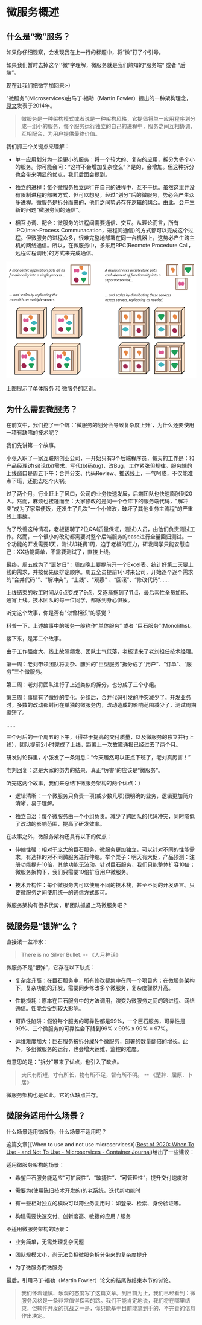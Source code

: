 # 微服务概述

## 什么是“微”服务？

如果你仔细观察，会发现我在上一行的标题中，将“微”打了个引号。

如果我们暂时去掉这个''微"字理解，微服务就是我们熟知的“服务端” 或者 “后端”。

现在让我们把微字加回来:-)

"微服务"(Microservices)由马丁·福勒（Martin Fowler）提出的一种架构理念，[原文]([Microservices](https://martinfowler.com/articles/microservices.html))发表于2014年。

> 微服务是一种架构模式或者说是一种架构风格，它提倡将单一应用程序划分成一组小的服务，每个服务运行独立的自己的进程中，服务之间互相协调、互相配合，为用户提供最终价值。

我们抓三个关键点来理解：

- 单一应用划分为一组更小的服务：将一个较大的、复杂的应用，拆分为多个小的服务。你可能会问：“这样不会增加复杂度么”？是的，会增加。但这种拆分也会带来明显的优点，我们后面会提到。

- 独立的进程：每个微服务独立运行在自己的进程中，互不干扰。虽然这里并没有限制进程的部署方式，但可以想见，经过"划分"后的微服务，势必会产生众多进程。微服务是拆分而来的，他们之间势必存在逻辑的耦合。由此，会产生新的问题"微服务间的通信"。

- 相互协调、配合：微服务的进程间需要通信、交互。从理论而言，所有IPC(Inter-Process Communacation，进程间通信)的方式都可以完成这个过程。但微服务的进程众多，很难完整地部署在同一台机器上，这势必产生跨主机的网络通信。所以，在微服务中，多采用RPC(Reomote Procedure Call，远程过程调用)的方式来完成通信。

![](./sketch.png)

上图展示了单体服务 和 微服务的区别。

## 为什么需要微服务？

在前文中，我们挖了一个坑：'微服务的划分会导致复杂度上升'，为什么还要使用一项有缺陷的技术呢？

我们先讲第一个故事。

小张入职了一家互联网创业公司，一开始只有3个后端程序员，每天的工作是：和产品经理讨(si)论(bi)需求、写代(b)码(ug)，改Bug，工作紧张但规律。服务端的上线窗口是周五下午：合并分支、代码Review、推送线上，一气呵成，不仅能准点下班，还能去吃个火锅。

过了两个月，行业赶上了风口，公司的业务快速发展，后端团队也快速膨胀到20人。然而，麻烦也接踵而至：大家修改的是同一个仓库下的服务端代码，"解冲突"成为了家常便饭，还发生了几次"一个小修改，破坏了其他业务主流程“的严重线上事故。

为了改善这种情况，老板招聘了2位QA(质量保证，测试)人员，由他们负责测试工作。然而，一个很小的改动都需要对整个后端服务的case进行全量回归测试。一个功能的开发需要1天，测试却耗费1周，迫于老板的压力，研发同学只能安慰自己：XX功能简单，不需要测试了，直接上线。

最终，周五成为了"噩梦日"：周四晚上要提前开一个Excel表、统计好第二天要上线的需求，并按优先级排定顺序。周五全员提前1小时来公司，开始逐个逐个需求的"合并代码"”、"解冲突"，“上线”、"观察" 、“回滚”、“修改代码”...... 

上线结束的收工时间从6点变成了9点，又逐渐拖到了11点，最后索性全员加班、通宵上线。技术团队的每一位同学，都感到身心俱疲。

听完这个故事，你是否有"似曾相识"的感觉？

科普一下，上述故事中的服务一般称作“单体服务” 或者 “巨石服务”(Monoliths)。

接下来，是第二个故事。

由于工作强度大、线上故障频发、团队士气低落，老板请来了老刘担任技术经理。

第一周：老刘带领团队将复杂、臃肿的"巨型服务"拆分成了“用户”、“订单”、“服务”三个微服务。

第二周：老刘将团队进行了上述类似的拆分，也分成了三个小组。

第三周：事情有了微妙的变化。分组后，合并代码引发的冲突减少了。开发业务时，多数的改动都封闭在单独的微服务内，改动造成的影响范围减少了，测试周期缩短了。

......

三个月后的一个周五的下午，（得益于提高的交付质量，以及微服务的独立并行上线），团队提前2小时完成了上线，距离上一次故障通报已经过去了两个月。

研发讨论群里，小张发了一条消息：“今天居然可以正点下班了，老刘真厉害！”

老刘回复：这是大家的努力的结果，真正“厉害”的应该是“微服务”。

听完这两个故事，我们来总结下微服务架构的两个优点：）

- 逻辑清晰：一个微服务只负责一项(或少数几项)很明确的业务，逻辑更加简介清晰，易于理解。

- 独立自治：每个微服务由一个小组负责。减少了跨团队的代码冲突，同时降低了改动的影响范围，提高了研发效率。

在故事之外，微服务架构还具有以下的优点：

- 伸缩性强：相对于庞大的巨石服务，微服务更加独立，可以针对不同的性能需求，有选择的对不同微服务进行伸缩。举个栗子：明天有大促，产品预测：注册功能提升10倍，其他功能无波动。针对巨石服务，我们只能整体扩容10倍；微服务架构下，我们只需要10倍扩容用户微服务。

- 技术异构性：每个微服务内可以使用不同的技术栈，甚至不同的开发语言。只要微服务之间使用统一的通信方式即可。

微服务架构有很多优势，那团队抓紧上马微服务吧？

## 微服务是“银弹”么？

直接泼一盆冷水：

> There is no Silver Bullet.  -- 《人月神话》

微服务不是“银弹”，它存在以下缺点：

- 复杂度升高：在巨石服务中，所有修改都集中在同一个项目内；在微服务架构下，复杂功能的开发，需要同步修改多个微服务，复杂度骤然升高。

- 性能损耗：原本在巨石服务中的方法调用，演变为微服务之间的跨进程、网络通信。性能会受到较大影响。

- 可靠性陷阱：假设每个服务的可靠性都是99%，一个巨石服务，可靠性是99%、三个微服务的可靠性会下降到99% x 99% x 99% = 97%。

- 运维难度加大：巨石服务被拆分成N个微服务，部署的数量翻倍的增长。此外，多组微服务的运行，也会增大运维、监控的难度。

有意思的是："拆分"带来了优点，也引入了缺点。

> 夫尺有所短，寸有所长，物有所不足，智有所不明。 -- 《楚辞．屈原．卜居》

微服务架构也是如此，它的优缺点并存。

## 微服务适用什么场景？

什么场景适用微服务，什么场景不适用呢？

这篇文章[《When to use and not use microservices》]([Best of 2020: When To Use - and Not To Use - Microservices - Container Journal](https://containerjournal.com/topics/container-ecosystems/when-to-use-and-not-to-use-microservices/))给出了一些建议：

适用微服务架构的场景：

- 希望巨石服务能适应“可扩展性”、“敏捷性”、“可管理性”，提升交付速度时

- 需要为(使用陈旧技术开发的)的老系统，迭代新功能时

- 有一些相对独立的模块可以跨业务复用时：如登录、检索、身份验证等。

- 构建需要快速交付、创新度高、敏捷的应用 / 服务

不适用微服务架构的场景：

- 业务简单，无需处理复杂问题

- 团队规模太小，尚无法负担微服务拆分带来的复杂度提升

- 为了微服务而微服务

最后，引用马丁·福勒（Martin Fowler）论文的结尾做结束本节的讨论。

> 我们怀着谨慎、乐观的态度写了这篇文章。到目前为止，我们已经看到：微服务风格是一条非常值得探索的路。我们不能肯定地说，我们将在哪里结束，但软件开发的挑战之一是，你只能基于目前能拿到手的、不完善的信息作出决定。
